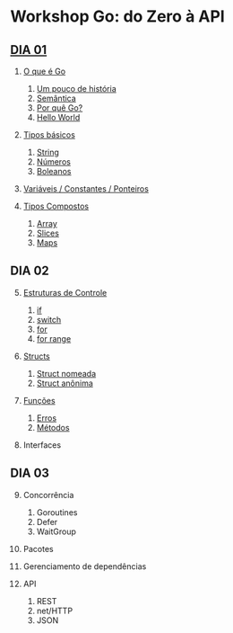 # Workshop Go: do Zero à API

## [DIA 01](dia_01#dia-01)

1. [O que é Go](dia_01#o-que-é-go)

    1. [Um pouco de história](dia_01#um-pouco-de-história)
    2. [Semântica](dia_01#semântica)
    3. [Por quê Go?](dia_01#por-quê-go)
    4. [Hello World](dia_01#hello-world)

2. [Tipos básicos](dia_01#tipos-básicos)
    
    1. [String](dia_01#string)
    2. [Números](dia_01#números)
    3. [Boleanos](dia_01#Boleanos)

3. [Variáveis / Constantes / Ponteiros](dia_01#variáveis--constantes--ponteiros)

4. [Tipos Compostos](dia_01#tipos-compostos)
    
    1. [Array](dia_01#array)
    2. [Slices](dia_01#slices)
    3. [Maps](dia_01#maps)

## DIA 02

5. [Estruturas de Controle](dia_02#estrutura-de-controle)

    1. [if](dia_02#if)
    2. [switch](dia_02#switch)
    3. [for](dia_02#for)
    4. [for range](dia_02#for-range)

6. [Structs](dia_02#structs)
    1. [Struct nomeada](dia_02#struct-nomeada)
    2. [Struct anônima](dia_02#struct-anônima)
    
7. [Funções](dia_02/funcoes.md#funções)

    1. [Erros](dia_02/funcoes.md#erros)
    2. [Métodos](dia_02/funcoes.md#metódos)

8. Interfaces

## DIA 03

9. Concorrência

    1. Goroutines
    2. Defer
    3. WaitGroup

10. Pacotes

11. Gerenciamento de dependências

12. API

    1. REST
    2. net/HTTP
    3. JSON
